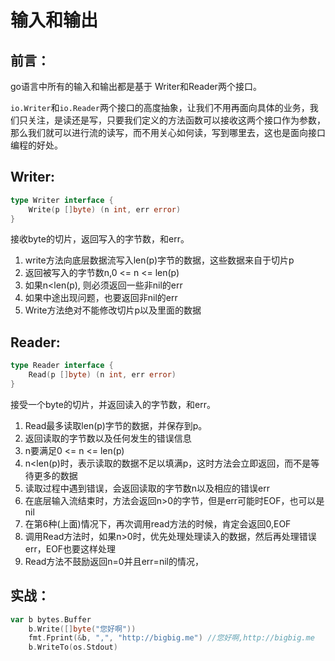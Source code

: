 # 输入和输出

## 前言：

go语言中所有的输入和输出都是基于 Writer和Reader两个接口。

`io.Writer`和`io.Reader`两个接口的高度抽象，让我们不用再面向具体的业务，我们只关注，是读还是写，只要我们定义的方法函数可以接收这两个接口作为参数，那么我们就可以进行流的读写，而不用关心如何读，写到哪里去，这也是面向接口编程的好处。

## Writer:

```go
type Writer interface {
	Write(p []byte) (n int, err error)
}
```

接收byte的切片，返回写入的字节数，和err。

1. write方法向底层数据流写入len(p)字节的数据，这些数据来自于切片p
2. 返回被写入的字节数n,0 <= n <= len(p)
3. 如果n<len(p), 则必须返回一些非nil的err
4. 如果中途出现问题，也要返回非nil的err
5. Write方法绝对不能修改切片p以及里面的数据

## Reader:

```go
type Reader interface {
	Read(p []byte) (n int, err error)
}
```

接受一个byte的切片，并返回读入的字节数，和err。

1. Read最多读取len(p)字节的数据，并保存到p。
2. 返回读取的字节数以及任何发生的错误信息
3. n要满足0 <= n <= len(p)
4. n<len(p)时，表示读取的数据不足以填满p，这时方法会立即返回，而不是等待更多的数据
5. 读取过程中遇到错误，会返回读取的字节数n以及相应的错误err
6. 在底层输入流结束时，方法会返回n>0的字节，但是err可能时EOF，也可以是nil
7. 在第6种(上面)情况下，再次调用read方法的时候，肯定会返回0,EOF
8. 调用Read方法时，如果n>0时，优先处理处理读入的数据，然后再处理错误err，EOF也要这样处理
9. Read方法不鼓励返回n=0并且err=nil的情况，

## 实战：

```go
var b bytes.Buffer
	b.Write([]byte("您好啊"))
	fmt.Fprint(&b, ",", "http://bigbig.me") //您好啊,http://bigbig.me
	b.WriteTo(os.Stdout)
```